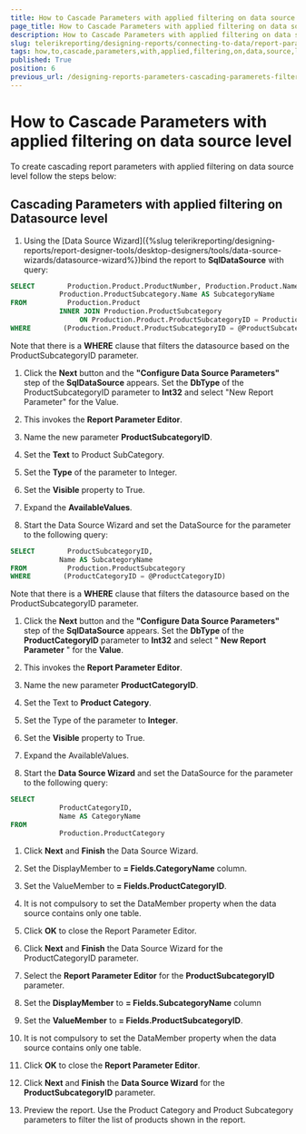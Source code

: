 ```yaml
---
title: How to Cascade Parameters with applied filtering on data source level
page_title: How to Cascade Parameters with applied filtering on data source level 
description: How to Cascade Parameters with applied filtering on data source level
slug: telerikreporting/designing-reports/connecting-to-data/report-parameters/how-to-cascade-parameters-with-applied-filtering-on-data-source-level
tags: how,to,cascade,parameters,with,applied,filtering,on,data,source,level
published: True
position: 6
previous_url: /designing-reports-parameters-cascading-paramerets-filtering-database-level
---
```


# How to Cascade Parameters with applied filtering on data source level

To create cascading report parameters with applied filtering on data source level follow the steps below:    	

## Cascading Parameters with applied filtering on Datasource level

1. Using the [Data Source Wizard]({%slug telerikreporting/designing-reports/report-designer-tools/desktop-designers/tools/data-source-wizards/datasource-wizard%})bind the report to __SqlDataSource__  with query:

  ````SQL
SELECT        Production.Product.ProductNumber, Production.Product.Name AS ProductName, 
              Production.ProductSubcategory.Name AS SubcategoryName
FROM          Production.Product 
              INNER JOIN Production.ProductSubcategory 
                   ON Production.Product.ProductSubcategoryID = Production.ProductSubcategory.ProductSubcategoryID
WHERE        (Production.Product.ProductSubcategoryID = @ProductSubcategoryID)
````

Note that there is a __WHERE__ clause that filters the datasource based on the ProductSubcategoryID parameter.  

1. Click the __Next__  button and the __"Configure Data Source Parameters"__  step of the __SqlDataSource__  appears. Set the __DbType__  of the ProductSubcategoryID
 parameter to __Int32__  and select "New Report Parameter" for the Value.

1. This invokes the __Report Parameter Editor__.

1. Name the new parameter __ProductSubcategoryID__.

1. Set the __Text__  to Product SubCategory.

1. Set the __Type__  of the parameter to Integer.

1. Set the __Visible__  property to True.

1. Expand the __AvailableValues__.

1. Start the Data Source Wizard and set the DataSource for the parameter to the following query:

  ````SQL
SELECT        ProductSubcategoryID, 
              Name AS SubcategoryName
FROM          Production.ProductSubcategory
WHERE        (ProductCategoryID = @ProductCategoryID)
````

Note that there is a __WHERE__ clause that filters the datasource based on the ProductSubcategoryID parameter.  

1. Click the __Next__  button and the __"Configure Data Source Parameters"__  step of 
 the __SqlDataSource__  appears. Set the __DbType__  of the __ProductCategoryID__  parameter to __Int32__  and select " __New Report Parameter__  " for the __Value__.

1. This invokes the __Report Parameter Editor__.

1. Name the new parameter __ProductCategoryID__.

1. Set the Text to __Product Category__.

1. Set the Type of the parameter to __Integer__.

1. Set the __Visible__  property to True.

1. Expand the AvailableValues.

1. Start the __Data Source Wizard__  and set the DataSource for 
			the parameter to the following query:

  ````SQL
SELECT
              ProductCategoryID,
              Name AS CategoryName
FROM
              Production.ProductCategory
````

1. Click __Next__  and __Finish__  the Data Source Wizard.

1. Set the DisplayMember to __= Fields.CategoryName__  column.

1. Set the ValueMember to __= Fields.ProductCategoryID__.

1. It is not compulsory to set the DataMember property when the data source contains only one table.

1. Click __OK__  to close the Report Parameter Editor.

1. Click __Next__  and __Finish__  the Data Source Wizard for the ProductCategoryID parameter.

1. Select the __Report Parameter Editor__  for the __ProductSubcategoryID__  parameter.

1. Set the __DisplayMember__  to __= Fields.SubcategoryName__  column

1. Set the __ValueMember__  to __= Fields.ProductSubcategoryID__.

1. It is not compulsory to set the DataMember property when the data source contains only one table.

1. Click __OK__  to close the __Report Parameter Editor__.

1. Click __Next__  and __Finish__  the __Data Source Wizard__  for the __ProductSubcategoryID__  parameter.

1. Preview the report. Use the Product Category and Product Subcategory parameters to filter the list of products shown in the report.
